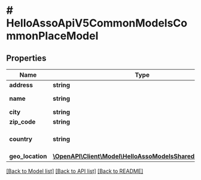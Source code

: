 # # HelloAssoApiV5CommonModelsCommonPlaceModel

## Properties

Name | Type | Description | Notes
------------ | ------------- | ------------- | -------------
**address** | **string** | Address | [optional]
**name** | **string** | Name of the place | [optional]
**city** | **string** | City | [optional]
**zip_code** | **string** | ZipCode | [optional]
**country** | **string** | 3 letter country code | [optional]
**geo_location** | [**\OpenAPI\Client\Model\HelloAssoModelsSharedGeoLocation**](HelloAssoModelsSharedGeoLocation.md) |  | [optional]

[[Back to Model list]](../../README.md#models) [[Back to API list]](../../README.md#endpoints) [[Back to README]](../../README.md)
